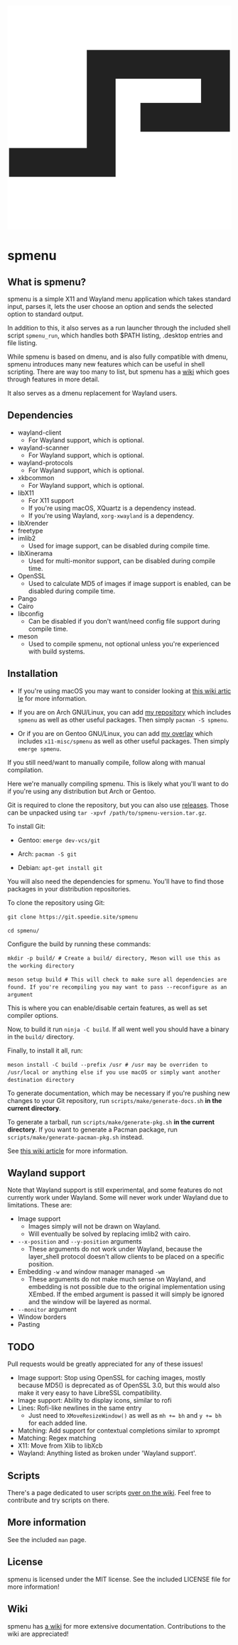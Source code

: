 ![spmenu logo](docs/spmenu.svg "spmenu")

spmenu
======

## What is spmenu?

spmenu is a simple X11 and Wayland menu application which takes standard input, parses
it, lets the user choose an option and sends the selected option to standard output.

In addition to this, it also serves as a run launcher through the included
shell script `spmenu_run`, which handles both $PATH listing, .desktop entries
and file listing.

While spmenu is based on dmenu, and is also fully compatible with dmenu,
spmenu introduces many new features which can be useful in shell scripting.
There are way too many to list, but spmenu has a
[wiki](https://spmenu.speedie.site) which goes through features in more detail.

It also serves as a dmenu replacement for Wayland users.

## Dependencies

- wayland-client
  - For Wayland support, which is optional.
- wayland-scanner
  - For Wayland support, which is optional.
- wayland-protocols
  - For Wayland support, which is optional.
- xkbcommon
  - For Wayland support, which is optional.
- libX11
  - For X11 support
  - If you're using macOS, XQuartz is a dependency instead.
  - If you're using Wayland, `xorg-xwayland` is a dependency.
- libXrender
- freetype
- imlib2
  - Used for image support, can be disabled during compile time.
- libXinerama
  - Used for multi-monitor support, can be disabled during compile time.
- OpenSSL
  - Used to calculate MD5 of images if image support is enabled, can be
disabled during compile time.
- Pango
- Cairo
- libconfig
  - Can be disabled if you don't want/need config file support during compile time.
- meson
  - Used to compile spmenu, not optional unless you're experienced with build systems.

## Installation

- If you're using macOS you may want to consider looking at [this wiki artic
le](https://spmenu.speedie.site/index.php/Using+spmenu+on+macOS) for more information.

- If you are on Arch GNU/Linux, you can add
[my repository](https://git.speedie.site/speedie-repository) which includes
`spmenu` as well as other useful packages. Then simply `pacman -S spmenu`.

- Or if you are on Gentoo GNU/Linux, you can add
[my overlay](https://git.speedie.site/speedie-overlay) which includes
`x11-misc/spmenu` as well as other useful packages. Then simply `emerge spmenu`.

If you still need/want to manually compile, follow along with manual compilation.

Here we're manually compiling spmenu. This is likely what you'll want to do
if you're using any distribution but Arch or Gentoo.

Git is required to clone the repository, but you can also use
[releases](https://ls.speedie.site). Those can be unpacked
using `tar -xpvf /path/to/spmenu-version.tar.gz`.

To install Git:

- Gentoo: `emerge dev-vcs/git`

- Arch: `pacman -S git`

- Debian: `apt-get install git`

You will also need the dependencies for spmenu. You'll
have to find those packages in your distribution repositories.

To clone the repository using Git:

`git clone https://git.speedie.site/spmenu`

`cd spmenu/`

Configure the build by running these commands:

`mkdir -p build/ # Create a build/ directory, Meson will use this as the working
directory`

`meson setup build # This will check to make sure all dependencies are found.
If you're recompiling you may want to pass --reconfigure as an argument`

This is where you can enable/disable certain features, as well as set
compiler options.

Now, to build it run `ninja -C build`. If all went well you should have a
binary in the `build/` directory.

Finally, to install it all, run:

`meson install -C build --prefix /usr # /usr may be overriden to /usr/local
or anything else if you use macOS or simply want another destination directory`

To generate documentation, which may be necessary if you're pushing new changes
to your Git repository, run `scripts/make/generate-docs.sh` **in the current
directory**.

To generate a tarball, run `scripts/make/generate-pkg.sh` **in the current
directory**. If you want to generate a Pacman package, run
`scripts/make/generate-pacman-pkg.sh` instead.

See [this wiki article](https://spmenu.speedie.site/index.php/Using+spmenu+on+macOS)
for more information.

## Wayland support

Note that Wayland support is still experimental, and some features do not
currently work under Wayland. Some will never work under Wayland due to limitations.
These are:

- Image support
  - Images simply will not be drawn on Wayland.
  - Will eventually be solved by replacing imlib2 with cairo.
- `--x-position` and `--y-position` arguments
  - These arguments do not work under Wayland, because the layer_shell
  protocol doesn't allow clients to be placed on a specific position.
- Embedding `-w` and window manager managed `-wm`
  - These arguments do not make much sense on Wayland, and embedding is not possible
  due to the original implementation using XEmbed. If the embed argument is passed
  it will simply be ignored and the window will be layered as normal.
- `--monitor` argument
- Window borders
- Pasting

## TODO

Pull requests would be greatly appreciated for any of these issues!

- Image support: Stop using OpenSSL for caching images, mostly because MD5()
is deprecated as of OpenSSL 3.0, but this would also make it very easy to
have LibreSSL compatibility.
- Image support: Ability to display icons, similar to rofi
- Lines: Rofi-like newlines in the same entry
  - Just need to `XMoveResizeWindow()` as well as `mh += bh` and `y += bh`
  for each added line.
- Matching: Add support for contextual completions similar to xprompt
- Matching: Regex matching
- X11: Move from Xlib to libXcb
- Wayland: Anything listed as broken under 'Wayland support'.

## Scripts

There's a page dedicated to user scripts
[over on the wiki](https://spmenu.speedie.site/index.php/User+scripts). Feel
free to contribute and try scripts on there.

## More information

See the included `man` page.

## License

spmenu is licensed under the MIT license. See the included LICENSE file for
more information!

## Wiki

spmenu has [a wiki](https://spmenu.speedie.site) for more extensive
documentation. Contributions to the wiki are appreciated!
